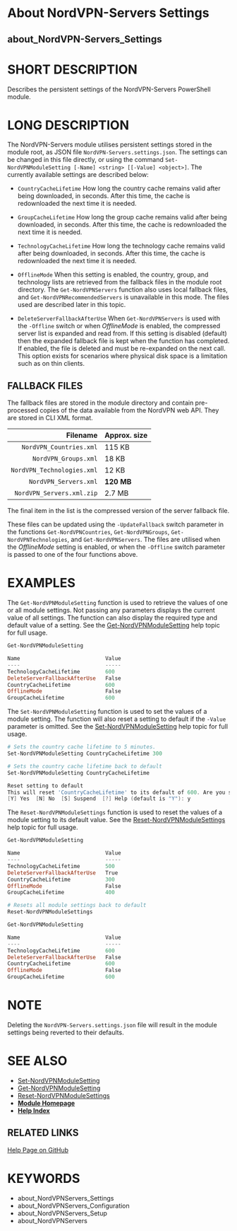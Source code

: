 # About NordVPN-Servers Settings
## about_NordVPN-Servers_Settings

# SHORT DESCRIPTION
Describes the persistent settings of the NordVPN-Servers PowerShell module.

# LONG DESCRIPTION
The NordVPN-Servers module utilises persistent settings stored in the module
root, as JSON file `NordVPN-Servers.settings.json`. The settings can be
changed in this file directly, or using the command
`Set-NordVPNModuleSetting [-Name] <string> [[-Value] <object>]`. The currently
available settings are described below:

- `CountryCacheLifetime` How long the country cache remains valid after being
  downloaded, in seconds. After this time, the cache is redownloaded the next
  time it is needed.

- `GroupCacheLifetime` How long the group cache remains valid after being
  downloaded, in seconds. After this time, the cache is redownloaded the next
  time it is needed.

- `TechnologyCacheLifetime` How long the technology cache remains valid after
  being downloaded, in seconds. After this time, the cache is redownloaded the
  next time it is needed.

- `OfflineMode` When this setting is enabled, the country, group, and
  technology lists are retrieved from the fallback files in the module root
  directory. The `Get-NordVPNServers` function also uses local fallback files,
  and `Get-NordVPNRecommendedServers` is unavailable in this mode. The files used
  are described later in this topic.

- `DeleteServerFallbackAfterUse` When `Get-NordVPNServers` is used with the
  `-Offline` switch or when *OfflineMode* is enabled, the compressed server
  list is expanded and read from. If this setting is disabled (default) then
  the expanded fallback file is kept when the function has completed. If
  enabled, the file is deleted and must be re-expanded on the next call. This
  option exists for scenarios where physical disk space is a limitation such as
  on thin clients.

## FALLBACK FILES
The fallback files are stored in the module directory and contain pre-processed
copies of the data available from the NordVPN web API. They are stored in CLI
XML format.

|                   Filename | Approx. size |
| -------------------------: | :----------- |
|    `NordVPN_Countries.xml` | 115 KB       |
|       `NordVPN_Groups.xml` | 18 KB        |
| `NordVPN_Technologies.xml` | 12 KB        |
|      `NordVPN_Servers.xml` | **120 MB**   |
|  `NordVPN_Servers.xml.zip` | 2.7 MB       |

The final item in the list is the compressed version of the server fallback file.

These files can be updated using the `-UpdateFallback` switch parameter in the
functions `Get-NordVPNCountries`, `Get-NordVPNGroups`,
`Get-NordVPNTechnologies`, and `Get-NordVPNServers`. The files are utilised
when the *OfflineMode* setting is enabled, or when the `-Offline` switch
parameter is passed to one of the four functions above.

# EXAMPLES
The `Get-NordVPNModuleSetting` function is used to retrieve the values of one
or all module settings. Not passing any parameters displays the current value
of all settings. The function can also display the required type and default
value of a setting. See the [Get-NordVPNModuleSetting](.\Get-NordVPNModuleSetting.md)
help topic for full usage.

```powershell
Get-NordVPNModuleSetting

Name                           Value
----                           -----
TechnologyCacheLifetime        600
DeleteServerFallbackAfterUse   False
CountryCacheLifetime           600
OfflineMode                    False
GroupCacheLifetime             600
```

The `Set-NordVPNModuleSetting` function is used to set the values of a module
setting. The function will also reset a setting to default if the `-Value`
parameter is omitted. See the [Set-NordVPNModuleSetting](.\Set-NordVPNModuleSetting.md)
help topic for full usage.

```powershell
# Sets the country cache lifetime to 5 minutes.
Set-NordVPNModuleSetting CountryCacheLifetime 300

# Sets the country cache lifetime back to default
Set-NordVPNModuleSetting CountryCacheLifetime

Reset setting to default
This will reset 'CountryCacheLifetime' to its default of 600. Are you sure?
[Y] Yes  [N] No  [S] Suspend  [?] Help (default is "Y"): y
```

The `Reset-NordVPNModuleSettings` function is used to reset the values of a
module setting to its default value. See the
[Reset-NordVPNModuleSettings](.\Reset-NordVPNModuleSettings.md) help topic for
full usage.

```powershell
Get-NordVPNModuleSetting

Name                           Value
----                           -----
TechnologyCacheLifetime        500
DeleteServerFallbackAfterUse   True
CountryCacheLifetime           300
OfflineMode                    False
GroupCacheLifetime             400

# Resets all module settings back to default
Reset-NordVPNModuleSettings

Get-NordVPNModuleSetting

Name                           Value
----                           -----
TechnologyCacheLifetime        600
DeleteServerFallbackAfterUse   False
CountryCacheLifetime           600
OfflineMode                    False
GroupCacheLifetime             600
```

# NOTE
Deleting the `NordVPN-Servers.settings.json` file will result in the module
settings being reverted to their defaults.

# SEE ALSO

- [Set-NordVPNModuleSetting](./Set-NordVPNModuleSetting.md)
- [Get-NordVPNModuleSetting](./Get-NordVPNModuleSetting.md)
- [Reset-NordVPNModuleSettings](./Reset-NordVPNModuleSettings.md)
- **[Module Homepage](../README.md)**
- **[Help Index](./INDEX.md)**

## RELATED LINKS

[Help Page on GitHub](https://github.com/TheFreeman193/NordVPN-Servers/blob/master/docs/about_NordVPN-Servers_Settings.md)

# KEYWORDS

- about_NordVPNServers_Settings
- about_NordVPNServers_Configuration
- about_NordVPNServers_Setup
- about_NordVPNServers
